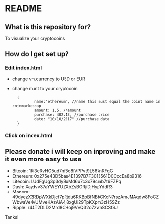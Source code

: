 # README #

## What is this repository for? ##

To visualize your cryptocoins

## How do I get set up? ##

### Edit index.html ###
- change vm.currency to USD or EUR
- change munt to your cryptocoin

        {
            	name:'ethereum', //name this must equal the coint name in coinmarketcap
                amount: 1.5, //amount
                purchase: 402.43, //purchase price
                date: "10/10/2017" //purchase data
        }

### Click on index.html ###


## Please donate i will keep on inproving and make it even more easy to use ##

- Bitcoin: 1Ki3eRvHG5ud7nf8o8iVPPvt9L567nRFgG
- Ethereum: 0x275e43D5bae4E1397B7F3013561D0CccEa8b9316
- Litecoin: LUdFgUg3p3dyBuMd6u7c3x79cmb7t6FZPq
- Dash: Xaydvv37aYWEYUZXbZsBGRjiDjHypYddR3
- Monero: 49dyezX3RDpWXkDjcf7pRjdu6RKBpBfNBbCKcN7rszAmJMAqdw8FoCZWbwaVe4vUMveKAzAiA4j8xgUi29TpKXpm3zH5SZz
- Ripple: r44T2DLD2Mrd8CHoj9VvQ32o7zwn8CSfSJ

Tanks!

